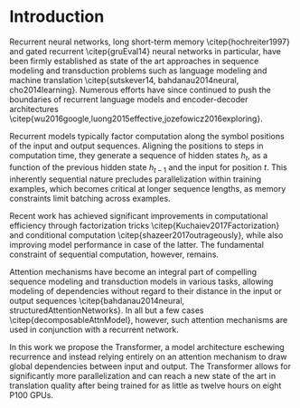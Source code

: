 # Introduction

Recurrent neural networks, long short-term memory \citep{hochreiter1997} and gated recurrent \citep{gruEval14} neural networks in particular, have been firmly established as state of the art approaches in sequence modeling and transduction problems such as language modeling and machine translation \citep{sutskever14, bahdanau2014neural, cho2014learning}. Numerous efforts have since continued to push the boundaries of recurrent language models and encoder-decoder architectures \citep{wu2016google,luong2015effective,jozefowicz2016exploring}.

Recurrent models typically factor computation along the symbol positions of the input and output sequences. Aligning the positions to steps in computation time, they generate a sequence of hidden states $h_t$, as a function of the previous hidden state $h_{t-1}$ and the input for position $t$. This inherently sequential nature precludes parallelization within training examples, which becomes critical at longer sequence lengths, as memory constraints limit batching across examples.

Recent work has achieved significant improvements in computational efficiency through factorization tricks \citep{Kuchaiev2017Factorization} and conditional computation \citep{shazeer2017outrageously}, while also improving model performance in case of the latter. The fundamental constraint of sequential computation, however, remains.

Attention mechanisms have become an integral part of compelling sequence modeling and transduction models in various tasks, allowing modeling of dependencies without regard to their distance in the input or output sequences \citep{bahdanau2014neural, structuredAttentionNetworks}. In all but a few cases \citep{decomposableAttnModel}, however, such attention mechanisms are used in conjunction with a recurrent network.

In this work we propose the Transformer, a model architecture eschewing recurrence and instead relying entirely on an attention mechanism to draw global dependencies between input and output. The Transformer allows for significantly more parallelization and can reach a new state of the art in translation quality after being trained for as little as twelve hours on eight P100 GPUs.


